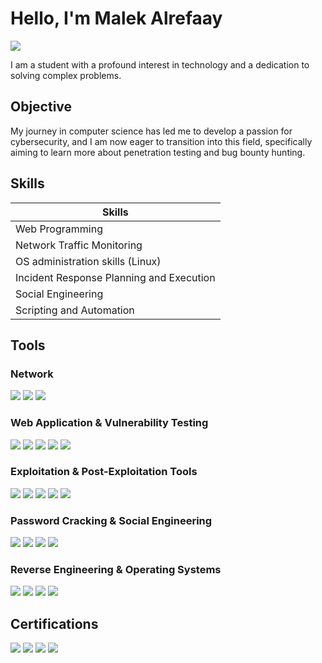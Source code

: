 # Hello, I'm Malek Alrefaay
<a href="[https://www.linkedin.com/in/malek-alrefaay-623438293/]"><img src="https://img.shields.io/badge/-LinkedIn-0072b1?&style=for-the-badge&logo=linkedin&logoColor=white" /></a>

I am a student with a profound interest in technology and a dedication to solving complex problems.

## Objective

My journey in computer science has led me to develop a passion for cybersecurity, and I am now eager to transition into this field, specifically aiming to learn more about penetration testing and bug bounty hunting.

## Skills

| Skills                                         |
|-----------------------------------------------  
| Web Programming                                |
| Network Traffic Monitoring                     |
| OS administration skills (Linux)               |
| Incident Response Planning and Execution       |
| Social Engineering                             |
| Scripting and Automation                       |
## Tools

### Network
<div> 
      <a href="https://nmap.org" target="_blank"><img src="https://img.shields.io/badge/-Nmap-4682B4?&style=for-the-badge&logo=Nmap&logoColor=white" /></a>
      <a href="https://www.wireshark.org/docs/" target="_blank"><img src="https://img.shields.io/badge/-Wireshark-1679A7?&style=for-the-badge&logo=Wireshark&logoColor=white" /></a> 
      <a href="https://nc110.sourceforge.io/" target="_blank"><img src="https://img.shields.io/badge/-Netcat-000000?&style=for-the-badge&logo=Netcat&logoColor=white" /></a> 
</div>

### Web Application & Vulnerability Testing
<div> 
      <a href="https://portswigger.net/burp" target="_blank"><img src="https://img.shields.io/badge/-Burp%20Suite-FF813F?&style=for-the-badge&logo=Burp-Suite&logoColor=white" /></a>
      <a href="https://www.zaproxy.org/" target="_blank"><img src="https://img.shields.io/badge/-OWASP%20ZAP-000000?&style=for-the-badge&logo=OWASP&logoColor=white" /></a> 
      <a href="https://cirt.net/Nikto2" target="_blank"><img src="https://img.shields.io/badge/-Nikto-FF6347?&style=for-the-badge&logo=Nikto&logoColor=white" /></a>
      <a href="https://www.tenable.com/products/nessus" target="_blank"><img src="https://img.shields.io/badge/-Nessus-0099CC?&style=for-the-badge&logo=Nessus&logoColor=white" /></a> 
      <a href="https://www.openvas.org/" target="_blank"><img src="https://img.shields.io/badge/-OpenVAS-008000?&style=for-the-badge&logo=OpenVAS&logoColor=white" /></a> 
</div>

### Exploitation & Post-Exploitation Tools
<div>
      <a href="https://www.metasploit.com/" target="_blank"><img src="https://img.shields.io/badge/-Metasploit-000000?&style=for-the-badge&logo=Metasploit&logoColor=white" /></a>
      <a href="https://sqlmap.org/" target="_blank"><img src="https://img.shields.io/badge/-SQLmap-FF4500?&style=for-the-badge&logo=SQLmap&logoColor=white" /></a> 
      <a href="https://github.com/beefproject/beef" target="_blank"><img src="https://img.shields.io/badge/-BeEF-DCDCDC?&style=for-the-badge&logo=BeEF&logoColor=black" /></a> 
      <a href="https://www.aircrack-ng.org/" target="_blank"><img src="https://img.shields.io/badge/-Aircrack--ng-1A1A1A?&style=for-the-badge&logo=Aircrack-ng&logoColor=white" /></a>
      <a href="https://github.com/t6x/reaver-wps-fork-t6x" target="_blank"><img src="https://img.shields.io/badge/-Reaver-4B0082?&style=for-the-badge&logo=Reaver&logoColor=white" /></a> </div>

### Password Cracking & Social Engineering
<div> 
      <a href="https://www.openwall.com/john/" target="_blank"><img src="https://img.shields.io/badge/-John%20the%20Ripper-808080?&style=for-the-badge&logo=John-the-Ripper&logoColor=white" /></a>
      <a href="https://hashcat.net/hashcat/" target="_blank"><img src="https://img.shields.io/badge/-Hashcat-DC143C?&style=for-the-badge&logo=Hashcat&logoColor=white" /></a> 
      <a href="https://www.trustedsec.com/tools/the-social-engineer-toolkit-set/" target="_blank"><img src="https://img.shields.io/badge/-Social--Engineer%20Toolkit-00BFFF?&style=for-the-badge&logo=Social-Engineer-Toolkit&logoColor=white" /></a> 
      <a href="https://www.maltego.com/" target="_blank"><img src="https://img.shields.io/badge/-Maltego-4682B4?&style=for-the-badge&logo=Maltego&logoColor=white" /></a>
</div>

 ### Reverse Engineering & Operating Systems
<div> 
      <a href="https://ghidra-sre.org/" target="_blank"><img src="https://img.shields.io/badge/-Ghidra-FFA500?&style=for-the-badge&logo=Ghidra&logoColor=white" /></a> 
      <a href="https://rada.re/n/radare2.html" target="_blank"><img src="https://img.shields.io/badge/-Radare2-008080?&style=for-the-badge&logo=Radare2&logoColor=white" /></a> 
      <a href="https://www.kali.org/" target="_blank"><img src="https://img.shields.io/badge/-Kali%20Linux-557C94?&style=for-the-badge&logo=Kali-Linux&logoColor=white" /></a> 
      <a href="https://www.parrotsec.org/" target="_blank"><img src="https://img.shields.io/badge/-Parrot%20Security%20OS-00C49F?&style=for-the-badge&logo=Parrot-Security&logoColor=white" /></a>
</div>

## Certifications
<div>
      <a href="https://academy.tcm-sec.com/p/python-101-for-hackers" target="_blank"><img src="https://img.shields.io/badge/-Python%20101%20for%20Hackers%20by%20TCM-3776AB?&style=for-the-badge&logo=Python&logoColor=white" /></a> 
      <a href="https://cs50.harvard.edu/x/" target="_blank"><img src="https://img.shields.io/badge/-CS50x%20by%20Harvard%20University-A51C30?&style=for-the-badge&logo=Harvard&logoColor=white" /></a>
      <a href="https://academy.tcm-sec.com/p/practical-ethical-hacking-the-complete-course" target="_blank"><img src="https://img.shields.io/badge/-Practical%20Ethical%20Hacker%20by%20TCM-FFA500?&style=for-the-badge&logo=Ethical-Hacking&logoColor=white" /></a>
      <a href="https://cs50.harvard.edu/web/" target="_blank"><img src="https://img.shields.io/badge/-CS50%20Web%20Development%20by%20Harvard%20University-007ACC?&style=for-the-badge&logo=HTML5&logoColor=white" /></a> 
</div>
